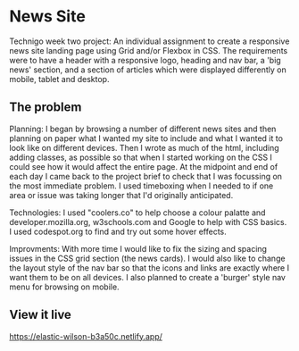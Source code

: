 # News Site

Technigo week two project:
An individual assignment to create a responsive news site landing page using Grid and/or Flexbox in CSS. The requirements were to have a header with a responsive logo, heading and nav bar, a 'big news' section, and a section of articles which were displayed differently on mobile, tablet and desktop.

## The problem

Planning:
I began by browsing a number of different news sites and then planning on paper what I wanted my site to include and what I wanted it to look like on different devices. Then I wrote as much of the html, including adding classes, as possible so that when I started working on the CSS I could see how it would affect the entire page. At the midpoint and end of each day I came back to the project brief to check that I was focussing on the most immediate problem. I used timeboxing when I needed to if one area or issue was taking longer that I'd originally anticipated.

Technologies:
I used "coolers.co" to help choose a colour palatte and developer.mozilla.org, w3schools.com and Google to help with CSS basics. I used codespot.org to find and try out some hover effects.

Improvments:
With more time I would like to fix the sizing and spacing issues in the CSS grid section (the news cards). I would also like to change the layout style of the nav bar so that the icons and links are exactly where I want them to be on all devices. I also planned to create a 'burger' style nav menu for browsing on mobile.


## View it live

https://elastic-wilson-b3a50c.netlify.app/